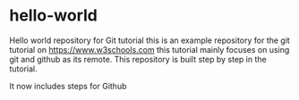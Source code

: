 # hello-world
Hello world repository for Git tutorial
this is an example repository for the git tutorial on https://www.w3schools.com
this tutorial mainly focuses on using git and github as its remote.
This repository is built step by step in the tutorial.

It now includes steps for Github
